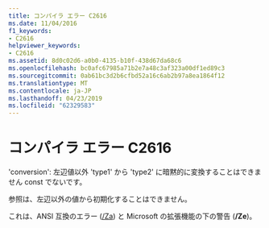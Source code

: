 ```yaml
---
title: コンパイラ エラー C2616
ms.date: 11/04/2016
f1_keywords:
- C2616
helpviewer_keywords:
- C2616
ms.assetid: 8d0c02d6-a0b0-4135-b10f-438d67da68c6
ms.openlocfilehash: bc0afc67985a71b2e7a48c3af323a00df1ed89c3
ms.sourcegitcommit: 0ab61bc3d2b6cfbd52a16c6ab2b97a8ea1864f12
ms.translationtype: MT
ms.contentlocale: ja-JP
ms.lasthandoff: 04/23/2019
ms.locfileid: "62329583"
---
```

# <a name="compiler-error-c2616"></a>コンパイラ エラー C2616

'conversion': 左辺値以外 'type1' から 'type2' に暗黙的に変換することはできません const でないです。

参照は、左辺以外の値から初期化することはできません。

これは、ANSI 互換のエラー ([/Za](../../build/reference/za-ze-disable-language-extensions.md)) と Microsoft の拡張機能の下の警告 (**/Ze**)。